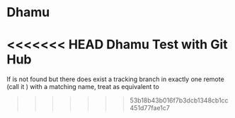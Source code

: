 # Dhamu
<<<<<<< HEAD
Dhamu Test with Git Hub
=======
If is not found but there does exist a tracking branch in exactly one remote (call it <remote>) with a matching name, treat as equivalent to
>>>>>>> 53b18b43b016f7b3dcb1348cb1cc451d77fae1c7
